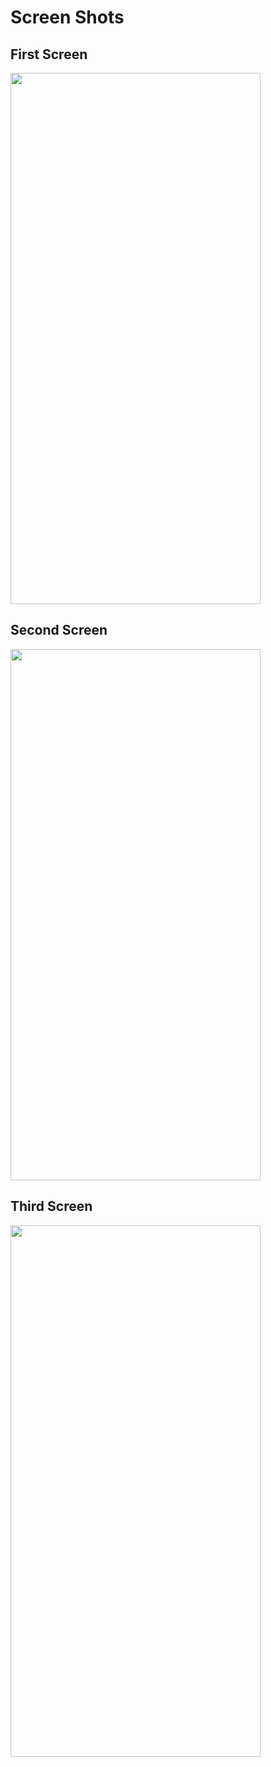 <h1>Screen Shots</h1>
<h2>First Screen</h2>
<img src="https://github.com/Tsh007/ecommerce-most_basic-/assets/77430570/ea79e496-0127-46ec-b3f2-9c4d32e30907"  width="400" height="850" />
<br>
<h2>Second Screen</h2>
<img src="https://github.com/Tsh007/ecommerce-most_basic-/assets/77430570/a0aa8fc4-8a97-4dd1-b5e3-e056b245d2d7"  width="400" height="850" />
<br>
<h2>Third Screen</h2>
<img src="https://github.com/Tsh007/ecommerce-most_basic-/assets/77430570/978709ad-95f7-4bf6-91e3-f45a0c3357af"  width="400" height="850" />


